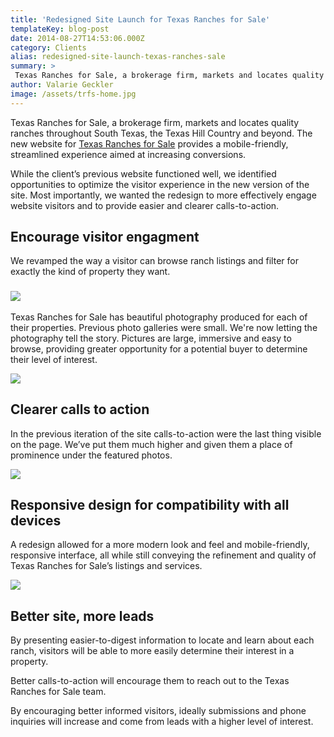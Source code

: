 ```yaml
---
title: 'Redesigned Site Launch for Texas Ranches for Sale'
templateKey: blog-post
date: 2014-08-27T14:53:06.000Z
category: Clients
alias: redesigned-site-launch-texas-ranches-sale
summary: > 
 Texas Ranches for Sale, a brokerage firm, markets and locates quality ranches throughout South Texas, the Texas Hill Country and beyond. The new website for Texas Ranches for Sale provides a mobile-friendly, streamlined experience aimed at increasing conversions.
author: Valarie Geckler
image: /assets/trfs-home.jpg
---
```


Texas Ranches for Sale, a brokerage firm, markets and locates quality ranches throughout South Texas, the Texas Hill Country and beyond. The new website for [Texas Ranches for Sale](http://www.texasranchesforsale.com) provides a mobile-friendly, streamlined experience aimed at increasing conversions.

While the client’s previous website functioned well, we identified opportunities to optimize the visitor experience in the new version of the site. Most importantly, we wanted the redesign to more effectively engage website visitors and to provide easier and clearer calls-to-action.

Encourage visitor engagment
---------------------------

We revamped the way a visitor can browse ranch listings and filter for exactly the kind of property they want.

### ![](/sites/default/files/blog-filter540_0.jpg)

Texas Ranches for Sale has beautiful photography produced for each of their properties. Previous photo galleries were small. We're now letting the photography tell the story. Pictures are large, immersive and easy to browse, providing greater opportunity for a potential buyer to determine their level of interest.

![](/sites/default/files/blog-gallery540.jpg)

Clearer calls to action
-----------------------

In the previous iteration of the site calls-to-action were the last thing visible on the page. We’ve put them much higher and given them a place of prominence under the featured photos.

![](/sites/default/files/blog-cta.jpg)

Responsive design for compatibility with all devices
----------------------------------------------------

A redesign allowed for a more modern look and feel and mobile-friendly, responsive interface, all while still conveying the refinement and quality of Texas Ranches for Sale’s listings and services.

![](/sites/default/files/blog-mobile.jpg)

Better site, more leads
-----------------------

By presenting easier-to-digest information to locate and learn about each ranch, visitors will be able to more easily determine their interest in a property.

Better calls-to-action will encourage them to reach out to the Texas Ranches for Sale team.

By encouraging better informed visitors, ideally submissions and phone inquiries will increase and come from leads with a higher level of interest.